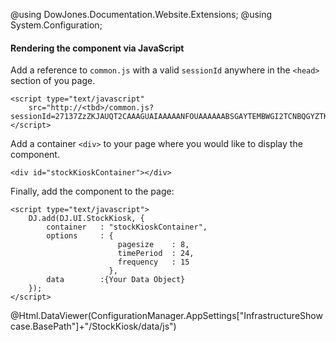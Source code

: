 ﻿@using DowJones.Documentation.Website.Extensions;
@using System.Configuration;
#### Rendering the component via JavaScript

Add a reference to `common.js` with a valid `sessionId` anywhere in the `<head>` section of you page.

	<script type="text/javascript" 
	    src="http://<tbd>/common.js?sessionId=27137ZzZKJAUQT2CAAAGUAIAAAAANFOUAAAAAABSGAYTEMBWGI2TCNBQGYZTKNZS"></script>

Add a container `<div>` to your page where you would like to display the component.

	<div id="stockKioskContainer"></div>

Finally, add the component to the page:

	<script type="text/javascript">
		DJ.add(DJ.UI.StockKiosk, {
			container	: "stockKioskContainer",
	        options		: {
							pagesize	: 8,
							timePeriod	: 24,
							frequency   : 15 
						  }, 
			data		:{Your Data Object}
		}); 
	</script>	  

@Html.DataViewer(ConfigurationManager.AppSettings["InfrastructureShowcase.BasePath"]+"/StockKiosk/data/js")